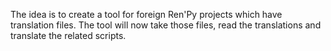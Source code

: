 The idea is to create a tool for foreign Ren'Py projects which have translation files.
The tool will now take those files, read the translations and translate the related scripts.
